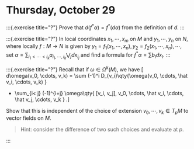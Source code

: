 # Thursday, October 29

:::{.exercise title="?"}
Prove that $d(f^* \alpha) = f^*(d\alpha)$ from the definition of $d$.
:::


:::{.exercise title="?"}
In local coordinates $x_1, \cdots, x_m$ on $M$ and $y_1, \cdots, y_n$ on $N$, where locally $f:M\to N$ is given by $y_1 = f_1(x_1, \cdots, x_n), y_2 = f_2(x_1, \cdots, x_n), \cdots$, set $\alpha =  \sum_{i_1 < \cdots < i_k} a_{i_1, \cdots, i_k} \bigvee_j dx_{i_j}$ and find a formula for $f^* \alpha = \sum b_I dx_I$.
:::

:::{.exercise title="?"}
Recall that if $\omega\in \Omega^k(M)$, we have
\[  
d\omega(v_0, \cdots, v_k) = \sum (-1)^i D_{v_i}\qty{\omega(v_0, \cdots, \hat v_i, \cdots, v_k) }
+ \sum_{i< j} (-1)^{i+j} \omega\qty{ [v_i, v_j], v_0, \cdots, \hat v_i, \cdots, \hat v_j, \cdots, v_k }
.\]

Show that this is independent of the choice of extension $v_0, \cdots, v_k \in T_p M$ to vector fields on $M$.

> Hint: consider the difference of two such choices and evaluate at $p$.


:::
